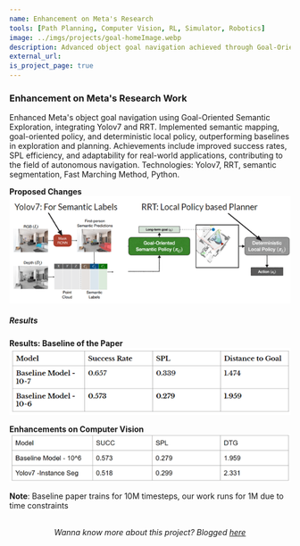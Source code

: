 ```yaml
---
name: Enhancement on Meta's Research
tools: [Path Planning, Computer Vision, RL, Simulator, Robotics]
image: ../imgs/projects/goal-homeImage.webp
description: Advanced object goal navigation achieved through Goal-Oriented Semantic Exploration, combining semantic mapping, policy learning, and efficient path planning.
external_url: 
is_project_page: true
---
```


### Enhancement on Meta's Research Work

Enhanced Meta's object goal navigation using Goal-Oriented Semantic Exploration, integrating Yolov7 and RRT. Implemented semantic mapping, goal-oriented policy, and deterministic local policy, outperforming baselines in exploration and planning. Achievements include improved success rates, SPL efficiency, and adaptability for real-world applications, contributing to the field of autonomous navigation. Technologies: Yolov7, RRT, semantic segmentation, Fast Marching Method, Python.

**Proposed Changes**
<img src="../imgs/projects/goal-ProposedChanges.png" alt="drawing" width="850"/>

##### **Results**
**Results: Baseline of the Paper**
<img src="../imgs/projects/goal-baselineResults.png" alt="drawing" width="950"/>

**Enhancements on Computer Vision**
<img src="../imgs/projects/goal-cvResults.png" alt="drawing" width="1050"/>

**Note**: Baseline paper trains for 10M timesteps, our work runs for 1M due to time constraints

<br>

<div style="text-align: center;">
    <i>Wanna know more about this project? Blogged <a href="/blog/metaresearch">here</a></i>
</div>

<br>